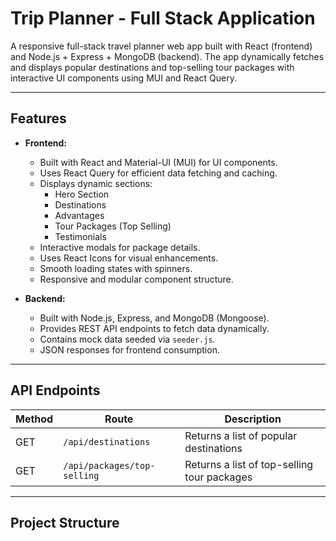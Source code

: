 # Trip Planner - Full Stack Application

A responsive full-stack travel planner web app built with React (frontend) and Node.js + Express + MongoDB (backend). The app dynamically fetches and displays popular destinations and top-selling tour packages with interactive UI components using MUI and React Query.

---

## Features

- **Frontend:**
  - Built with React and Material-UI (MUI) for UI components.
  - Uses React Query for efficient data fetching and caching.
  - Displays dynamic sections:
    - Hero Section
    - Destinations
    - Advantages
    - Tour Packages (Top Selling)
    - Testimonials
  - Interactive modals for package details.
  - Uses React Icons for visual enhancements.
  - Smooth loading states with spinners.
  - Responsive and modular component structure.

- **Backend:**
  - Built with Node.js, Express, and MongoDB (Mongoose).
  - Provides REST API endpoints to fetch data dynamically.
  - Contains mock data seeded via `seeder.js`.
  - JSON responses for frontend consumption.

---

## API Endpoints

| Method | Route                     | Description                         |
|--------|---------------------------|-------------------------------------|
| GET    | `/api/destinations`       | Returns a list of popular destinations |
| GET    | `/api/packages/top-selling` | Returns a list of top-selling tour packages |

---

## Project Structure

